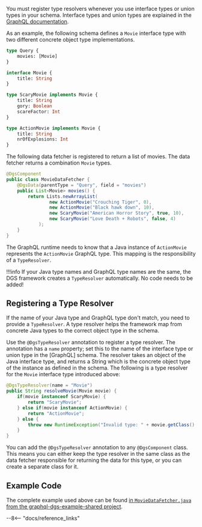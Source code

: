 
You must register type resolvers whenever you use interface types or union types in your schema.
Interface types and union types are explained in the [GraphQL documentation](https://graphql.org/learn/schema/#interfaces).

As an example, the following schema defines a `Movie` interface type with two different concrete object type implementations.

```graphql
type Query {
    movies: [Movie]
}

interface Movie {
    title: String
}

type ScaryMovie implements Movie {
    title: String
    gory: Boolean
    scareFactor: Int
}

type ActionMovie implements Movie {
    title: String
    nrOfExplosions: Int
}
```

The following data fetcher is registered to return a list of movies.
The data fetcher returns a combination `Movie` types.

```java
@DgsComponent
public class MovieDataFetcher {
    @DgsData(parentType = "Query", field = "movies")
    public List<Movie> movies() {
        return Lists.newArrayList(
                new ActionMovie("Crouching Tiger", 0),
                new ActionMovie("Black hawk down", 10),
                new ScaryMovie("American Horror Story", true, 10),
                new ScaryMovie("Love Death + Robots", false, 4)
            );
    }
}
```

The GraphQL runtime needs to know that a Java instance of `ActionMovie` represents the `ActionMovie` GraphQL type.
This mapping is the responsibility of a `TypeResolver`.

!!!info
    If your Java type names and GraphQL type names are the same, the DGS framework creates a `TypeResolver` automatically. 
    No code needs to be added!
    

## Registering a Type Resolver

If the name of your Java type and GraphQL type don't match, you need to provide a `TypeResolver`.
A type resolver helps the framework map from concrete Java types to the correct object type in the schema.

Use the `@DgsTypeResolver` annotation to register a type resolver.
The annotation has a `name` property; set this to the name of the interface type or union type in the [GraphQL] schema.
The resolver takes an object of the Java interface type, and returns a String which is the concrete object type of the instance as defined in the schema.
The following is a type resolver for the `Movie` interface type introduced above:

```java
@DgsTypeResolver(name = "Movie")
public String resolveMovie(Movie movie) {
    if(movie instanceof ScaryMovie) {
        return "ScaryMovie";
    } else if(movie instanceof ActionMovie) {
        return "ActionMovie";
    } else {
        throw new RuntimeException("Invalid type: " + movie.getClass().getName() + " found in MovieTypeResolver");
    }
}
```

You can add the `@DgsTypeResolver` annotation to any `@DgsComponent` class.
This means you can either keep the type resolver in the same class as the data fetcher responsible for returning the data for this type, or you can create a separate class for it.

## Example Code

The complete example used above can be found [in `MovieDataFetcher.java` from the graphql-dgs-example-shared project](https://stash.corp.netflix.com/projects/PX/repos/domain-graph-service-java/browse/graphql-dgs-example-shared/src/main/java/com/netflix/graphql/dgs/example/shared/datafetcher/MovieDataFetcher.java).

--8<-- "docs/reference_links"

